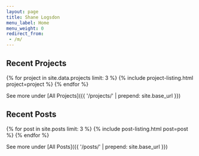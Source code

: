 ```yaml
---
layout: page
title: Shane Logsdon
menu_label: Home
menu_weight: 0
redirect_from:
 - /m/
---
```


## Recent Projects

{% for project in site.data.projects limit: 3 %}
  {% include project-listing.html project=project %}
{% endfor %}

See more under [All Projects]({{ '/projects/' | prepend: site.base_url }})

## Recent Posts

{% for post in site.posts limit: 3 %}
  {% include post-listing.html post=post %}
{% endfor %}

See more under [All Posts]({{ '/posts/' | prepend: site.base_url }})
